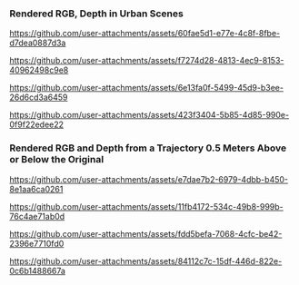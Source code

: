 <!--# Welcome this GitHub Repository

[[Video demo 1]](https://youtu.be/t5WxAoktEg4)

[[Video demo 2]](https://youtu.be/S5i4-UpHDvc)

[[Video demo 3]](https://youtu.be/sMvvxily3xU)

[[Video demo 4]](https://youtu.be/hHmw39SZxHo) -->

### Rendered RGB, Depth in Urban Scenes

https://github.com/user-attachments/assets/60fae5d1-e77e-4c8f-8fbe-d7dea0887d3a

https://github.com/user-attachments/assets/f7274d28-4813-4ec9-8153-40962498c9e8

https://github.com/user-attachments/assets/6e13fa0f-5499-45d9-b3ee-26d6cd3a6459

https://github.com/user-attachments/assets/423f3404-5b85-4d85-990e-0f9f22edee22

### Rendered RGB and Depth from a Trajectory 0.5 Meters Above or Below the Original

https://github.com/user-attachments/assets/e7dae7b2-6979-4dbb-b450-8e1aa6ca0261

https://github.com/user-attachments/assets/11fb4172-534c-49b8-999b-76c4ae71ab0d

https://github.com/user-attachments/assets/fdd5befa-7068-4cfc-be42-2396e7710fd0

https://github.com/user-attachments/assets/84112c7c-15df-446d-822e-0c6b1488667a





